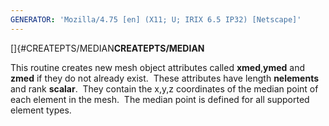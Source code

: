 ```yaml
---
GENERATOR: 'Mozilla/4.75 [en] (X11; U; IRIX 6.5 IP32) [Netscape]'
---
```

[]{#CREATEPTS/MEDIAN**CREATEPTS/MEDIAN**

 This routine creates new mesh object attributes called
 **xmed**,**ymed** and **zmed** if they do not already exist.  These
 attributes have length **nelements** and rank **scalar**.  They
 contain the x,y,z coordinates of the median point of each element in
 the mesh.  The median point is defined for all supported element
 types.
